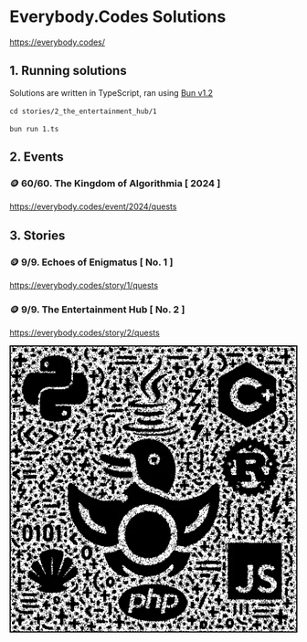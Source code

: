 # Everybody.Codes Solutions

https://everybody.codes/

## 1. Running solutions

Solutions are written in TypeScript, ran using [Bun v1.2](https://bun.com/)

`cd stories/2_the_entertainment_hub/1`

`bun run 1.ts`

## 2. Events

### 🪙 60/60. The Kingdom of Algorithmia [ 2024 ]

https://everybody.codes/event/2024/quests

## 3. Stories

### 🪙 9/9. Echoes of Enigmatus [ No. 1 ]

https://everybody.codes/story/1/quests

### 🪙 9/9. The Entertainment Hub [ No. 2 ]

https://everybody.codes/story/2/quests

![](./stories/2_the_entertainment_hub/3/output.webp)
